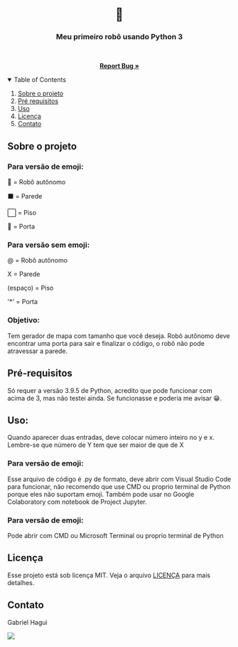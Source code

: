 <h1 align="center">🤖</h1>
<h3 align="center">Meu primeiro robô usando Python 3</h3>

<br />
<p align="center">
  <a href="https://github.com/CrashXBETAX/My_first_robot/issues"><strong>Report Bug »</strong></a>
</p>
<details open="open">
  <summary>Table of Contents</summary>
  <ol>
    <li>
      <a href="#sobre-o-projeto">Sobre o projeto</a>
    </li>
    <li>
      <a href="#pré-requisitos">Pré requisitos</a>
    </li>
    <li><a href="#uso">Uso</a></li>
    <li><a href="#licença">Licença</a></li>
    <li><a href="#contato">Contato</a></li>
  </ol>
</details>

## Sobre o projeto
### Para versão de emoji:
🤖 = Robô autônomo

⬛ = Parede

⬜ = Piso

🚪 = Porta

### Para versão sem emoji:
@ = Robô autônomo

X = Parede

(espaço) = Piso

'*' = Porta

### Objetivo:

Tem gerador de mapa com tamanho que você deseja. Robô autônomo deve encontrar uma porta para sair e finalizar o código, o robô não pode atravessar a parede. 

## Pré-requisitos
Só requer a versão 3.9.5 de Python, acredito que pode funcionar com acima de 3, mas não testei ainda. Se funcionasse e poderia me avisar 😁.

## Uso:
Quando aparecer duas entradas, deve colocar número inteiro no y e x. Lembre-se que número de Y tem que ser maior de que de X
### Para versão de emoji: 
Esse arquivo de código é .py de formato, deve abrir com Visual Studio Code para funcionar, não recomendo que use CMD ou proprio terminal de Python porque eles não suportam emoji. Também pode usar no Google Colaboratory com notebook de Project Jupyter. 
### Para versão de emoji:
Pode abrir com CMD ou Microsoft Terminal ou proprio terminal de Python

## Licença
Esse projeto está sob licença MIT. Veja o arquivo [LICENÇA](LICENSE) para mais detalhes.<br>

## Contato
Gabriel Hagui

<a href="mailto:gabrielhagui@live.com" target="_blank"><img src="https://img.shields.io/badge/Microsoft_Outlook-0078D4?style=for-the-badge&logo=microsoft-outlook&logoColor=white" target="_blank"></a>


